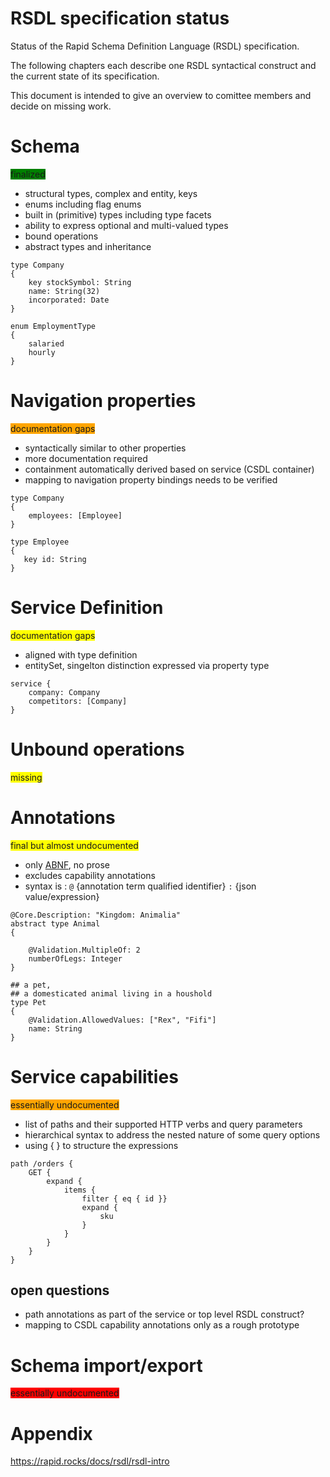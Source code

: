 
RSDL specification status
==============

Status of the Rapid Schema Definition Language (RSDL) specification.

The following chapters each describe one RSDL syntactical construct and the current state of its specification.

This document is intended to give an overview to comittee members and decide on missing work.

# Schema 

<span style="background-color: green">finalized</span>

- structural types, complex and entity, keys
- enums including flag enums
- built in (primitive) types including type facets
- ability to express optional and multi-valued types
- bound operations
- abstract types and inheritance 

```RSDL
type Company
{
    key stockSymbol: String
    name: String(32)
    incorporated: Date
}

enum EmploymentType
{
    salaried
    hourly
}
```




# Navigation properties 

<span style="background-color: orange">documentation gaps</span>
- syntactically similar to other properties
- more documentation required 
- containment automatically derived based on service (CSDL container)
- mapping to navigation property bindings needs to be verified
    
```RSDL
type Company
{    
    employees: [Employee]
}

type Employee
{
   key id: String
}
```




# Service Definition

<span style="background-color: yellow">documentation gaps</span>

- aligned with type definition
- entitySet, singelton distinction expressed via property type

```RSDL
service {
    company: Company
    competitors: [Company]
}
```

# Unbound operations

<span style="background-color: yellow">missing</span>

# Annotations 

<span style="background-color: yellow">final but almost undocumented</span>

- only [ABNF](https://rapid.rocks/docs/rsdl/rsdl-abnf#annotations), no prose  
- excludes capability annotations
- syntax is : `@` {annotation term qualified identifier} `:` {json value/expression}

```RSDL
@Core.Description: "Kingdom: Animalia"
abstract type Animal
{
  
    @Validation.MultipleOf: 2
    numberOfLegs: Integer
}

## a pet, 
## a domesticated animal living in a houshold
type Pet
{
    @Validation.AllowedValues: ["Rex", "Fifi"]
    name: String
}
```


# Service capabilities

<span style="background-color: orange">essentially undocumented</span>

- list of paths and their supported HTTP verbs and query parameters
- hierarchical syntax to address the nested nature of some query options
- using { } to structure the expressions

```RSDL
path /orders {
    GET { 
        expand {
            items { 
                filter { eq { id }}
                expand { 
                    sku
                }
            }    
        }
    }
}

```


## open questions

- path annotations as part of the service or top level RSDL construct?
- mapping to CSDL capability annotations only as a rough prototype



# Schema import/export 

<span style="background-color: red">essentially undocumented</span>

# Appendix

https://rapid.rocks/docs/rsdl/rsdl-intro
